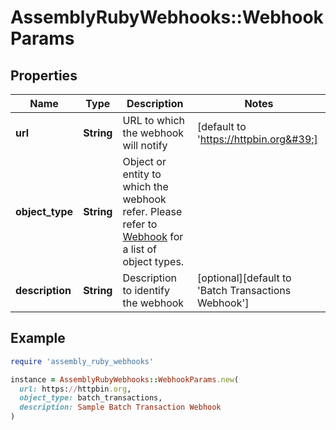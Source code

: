 # AssemblyRubyWebhooks::WebhookParams

## Properties

| Name | Type | Description | Notes |
| ---- | ---- | ----------- | ----- |
| **url** | **String** | URL to which the webhook will notify | [default to &#39;https://httpbin.org&#39;] |
| **object_type** | **String** | Object or entity to which the webhook refer. Please refer to [Webhook](https://developer.assemblypayments.com/docs/webhooks) for a list of object types. |  |
| **description** | **String** | Description to identify the webhook | [optional][default to &#39;Batch Transactions Webhook&#39;] |

## Example

```ruby
require 'assembly_ruby_webhooks'

instance = AssemblyRubyWebhooks::WebhookParams.new(
  url: https://httpbin.org,
  object_type: batch_transactions,
  description: Sample Batch Transaction Webhook
)
```

